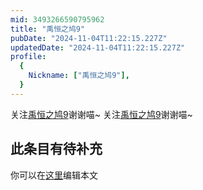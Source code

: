 ```yaml
---
mid: 3493266590795962
title: "禹恒之鸠9"
pubDate: "2024-11-04T11:22:15.227Z"
updatedDate: "2024-11-04T11:22:15.227Z"
profile:
  {
    Nickname: ["禹恒之鸠9"],
  }
---
```


关注[禹恒之鸠9](https://space.bilibili.com/3493266590795962)谢谢喵~ 关注[禹恒之鸠9](https://space.bilibili.com/3493266590795962)谢谢喵~

## 此条目有待补充
你可以在[这里](https://github.com/Yuhanawa/VTuber.ICU-Content/edit/master/v/禹恒之鸠9/index.md)编辑本文
